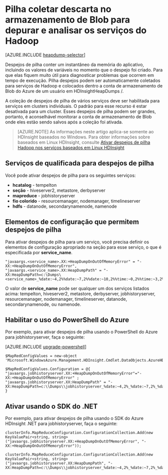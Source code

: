 <properties
    pageTitle="Depurar e analisar os serviços do Hadoop com pilha despejos | Microsoft Azure"
    description="Coletar despejos de pilha para serviços de Hadoop e coloque dentro a conta de armazenamento de Blob do Azure para análise e depuração automaticamente."
    services="hdinsight"
    documentationCenter=""
    tags="azure-portal"
    authors="mumian"
    manager="jhubbard"
    editor="cgronlun"/>

<tags
    ms.service="hdinsight"
    ms.workload="big-data"
    ms.tgt_pltfrm="na"
    ms.devlang="na"
    ms.topic="article"
    ms.date="10/19/2016"
    ms.author="jgao"/>


# <a name="collect-heap-dumps-in-blob-storage-to-debug-and-analyze-hadoop-services"></a>Pilha coletar descarta no armazenamento de Blob para depurar e analisar os serviços do Hadoop

[AZURE.INCLUDE [heapdump-selector](../../includes/hdinsight-selector-heap-dump.md)]

Despejos de pilha conter um instantâneo da memória do aplicativo, incluindo os valores de variáveis no momento que o despejo foi criado. Para que elas fiquem muito útil para diagnosticar problemas que ocorrem em tempo de execução. Pilha despejos podem ser automaticamente coletados para serviços de Hadoop e colocados dentro a conta de armazenamento de Blob do Azure de um usuário em HDInsightHeapDumps /. 

A coleção de despejos de pilha de vários serviços deve ser habilitada para serviços em clusters individuais. O padrão para esse recurso é estar desativada para um cluster. Esses despejos de pilha podem ser grandes, portanto, é aconselhável monitorar a conta de armazenamento de Blob onde eles estão sendo salvos após a coleção foi ativada.

> [AZURE.NOTE] As informações neste artigo aplica-se somente ao HDInsight baseados no Windows. Para obter informações sobre baseados em Linux HDInsight, consulte [Ativar despejos de pilha Hadoop nos serviços baseados em Linux HDInsight](hdinsight-hadoop-collect-debug-heap-dump-linux.md)

## <a name="eligible-services-for-heap-dumps"></a>Serviços de qualificada para despejos de pilha

Você pode ativar despejos de pilha para os seguintes serviços:

*  **hcatalog** - tempelton
*  **seção** - hiveserver2, metastore, derbyserver
*  **mapreduce** - jobhistoryserver
*  **fio colorido** - resourcemanager, nodemanager, timelineserver
*  **hdfs** - datanode, secondarynamenode, namenode

## <a name="configuration-elements-that-enable-heap-dumps"></a>Elementos de configuração que permitem despejos de pilha

Para ativar despejos de pilha para um serviço, você precisa definir os elementos de configuração apropriado na seção para esse serviço, o que é especificada por **service_name**.

    "javaargs.<service_name>.XX:+HeapDumpOnOutOfMemoryError" = "-XX:+HeapDumpOnOutOfMemoryError",
    "javaargs.<service_name>.XX:HeapDumpPath" = "-XX:HeapDumpPath=c:\Dumps\<service_name>_%date:~4,2%%date:~7,2%%date:~10,2%%time:~0,2%%time:~3,2%%time:~6,2%.hprof"

O valor de **service_name** pode ser qualquer um dos serviços listados acima: tempelton, hiveserver2, metastore, derbyserver, jobhistoryserver, resourcemanager, nodemanager, timelineserver, datanode, secondarynamenode, ou namenode.

## <a name="enable-using-azure-powershell"></a>Habilitar o uso do PowerShell do Azure

Por exemplo, para ativar despejos de pilha usando o PowerShell do Azure para jobhistoryserver, faça o seguinte:

[AZURE.INCLUDE [upgrade-powershell](../../includes/hdinsight-use-latest-powershell.md)]

    $MapRedConfigValues = new-object 'Microsoft.WindowsAzure.Management.HDInsight.Cmdlet.DataObjects.AzureHDInsightMapReduceConfiguration'

    $MapRedConfigValues.Configuration = @{ "javaargs.jobhistoryserver.XX:+HeapDumpOnOutOfMemoryError"="-XX:+HeapDumpOnOutOfMemoryError" ; "javaargs.jobhistoryserver.XX:HeapDumpPath" = "-XX:HeapDumpPath=c:\\Dumps\\jobhistoryserver_%date:~4,2%_%date:~7,2%_%date:~10,2%_%time:~0,2%_%time:~3,2%_%time:~6,2%.hprof" }

## <a name="enable-using-net-sdk"></a>Ativar usando o SDK do .NET

Por exemplo, para ativar despejos de pilha usando o SDK do Azure HDInsight .NET para jobhistoryserver, faça o seguinte:

    clusterInfo.MapReduceConfiguration.ConfigurationCollection.Add(new KeyValuePair<string, string>("javaargs.jobhistoryserver.XX:+HeapDumpOnOutOfMemoryError", "-XX:+HeapDumpOnOutOfMemoryError"));

    clusterInfo.MapReduceConfiguration.ConfigurationCollection.Add(new KeyValuePair<string, string>("javaargs.jobhistoryserver.XX:HeapDumpPath", "-XX:HeapDumpPath=c:\\Dumps\\jobhistoryserver_%date:~4,2%_%date:~7,2%_%date:~10,2%_%time:~0,2%_%time:~3,2%_%time:~6,2%.hprof"));

